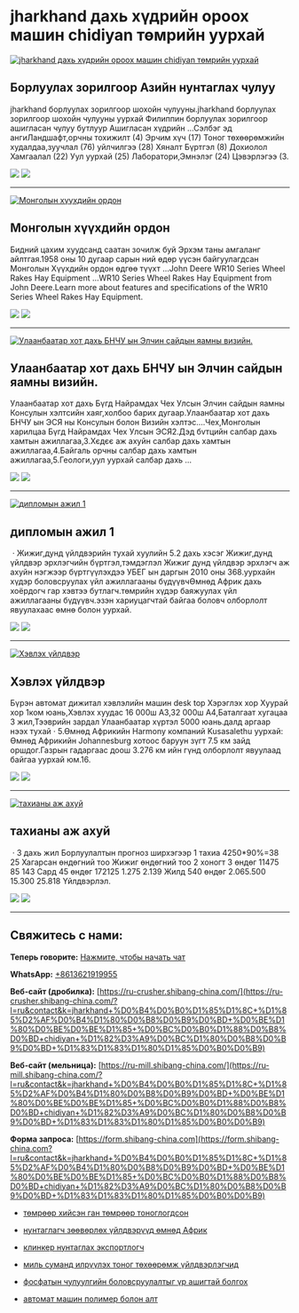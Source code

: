 # jharkhand дахь хүдрийн ороох машин chidiyan төмрийн уурхай

<a href="https://swt.shibang-china.com/?l=ru&img&k=jharkhand+%D0%B4%D0%B0%D1%85%D1%8C+%D1%85%D2%AF%D0%B4%D1%80%D0%B8%D0%B9%D0%BD+%D0%BE%D1%80%D0%BE%D0%BE%D1%85+%D0%BC%D0%B0%D1%88%D0%B8%D0%BD+chidiyan+%D1%82%D3%A9%D0%BC%D1%80%D0%B8%D0%B9%D0%BD+%D1%83%D1%83%D1%80%D1%85%D0%B0%D0%B9" target="_blank">![jharkhand дахь хүдрийн ороох машин chidiyan төмрийн уурхай](http://static.shibang-china.com/all-800x300/20.jpg)</a>

## Борлуулах зорилгоор Азийн нунтаглах чулуу
jharkhand борлуулах зорилгоор шохойн чулууны.jharkhand борлуулах зорилгоор шохойн чулууны уурхай Филиппин борлуулах зорилгоор ашигласан чулуу бутлуур Ашигласан хүдрийн …Сэлбэг эд ангиЛандшафт,орчны тохижилт (4) Эрчим хүч (17) Тоног төхөөрөмжийн худалдаа,зуучлал (76) yйлчилгээ (28) Хяналт Бүртгэл (8) Дохиолол Хамгаалал (22) Уул уурхай (25) Лаборатори,Эмнэлэг (24) Цэвэрлэгээ (3.


<a href="https://whatsapp.shibangsoft.com/WhatsApp.php" target="_blank" title="WhatsApp">![](http://static.shibang-china.com/icon/whatsapp.png)</a> <a href="https://swt.shibang-china.com/?l=ru&icon&k=jharkhand+%D0%B4%D0%B0%D1%85%D1%8C+%D1%85%D2%AF%D0%B4%D1%80%D0%B8%D0%B9%D0%BD+%D0%BE%D1%80%D0%BE%D0%BE%D1%85+%D0%BC%D0%B0%D1%88%D0%B8%D0%BD+chidiyan+%D1%82%D3%A9%D0%BC%D1%80%D0%B8%D0%B9%D0%BD+%D1%83%D1%83%D1%80%D1%85%D0%B0%D0%B9" target="_blank">![](http://static.shibang-china.com/icon/chat-ru.png)</a>

---

<a href="https://swt.shibang-china.com/?l=ru&img&k=jharkhand+%D0%B4%D0%B0%D1%85%D1%8C+%D1%85%D2%AF%D0%B4%D1%80%D0%B8%D0%B9%D0%BD+%D0%BE%D1%80%D0%BE%D0%BE%D1%85+%D0%BC%D0%B0%D1%88%D0%B8%D0%BD+chidiyan+%D1%82%D3%A9%D0%BC%D1%80%D0%B8%D0%B9%D0%BD+%D1%83%D1%83%D1%80%D1%85%D0%B0%D0%B9" target="_blank">![Монголын хүүхдийн ордон](http://static.shibang-china.com/all-800x300/512.jpg)</a>

## Монголын хүүхдийн ордон
Бидний цахим хуудсанд саатан зочилж буй Эрхэм таны амгаланг айлтгая.1958 оны 10 дугаар сарын ний өдөр үүсэн байгуулагдсан Монголын Хүүхдийн ордон өдгөө түүхт …John Deere WR10 Series Wheel Rakes Hay Equipment …WR10 Series Wheel Rakes Hay Equipment from John Deere.Learn more about features and specifications of the WR10 Series Wheel Rakes Hay Equipment.


<a href="https://whatsapp.shibangsoft.com/WhatsApp.php" target="_blank" title="WhatsApp">![](http://static.shibang-china.com/icon/whatsapp.png)</a> <a href="https://swt.shibang-china.com/?l=ru&icon&k=jharkhand+%D0%B4%D0%B0%D1%85%D1%8C+%D1%85%D2%AF%D0%B4%D1%80%D0%B8%D0%B9%D0%BD+%D0%BE%D1%80%D0%BE%D0%BE%D1%85+%D0%BC%D0%B0%D1%88%D0%B8%D0%BD+chidiyan+%D1%82%D3%A9%D0%BC%D1%80%D0%B8%D0%B9%D0%BD+%D1%83%D1%83%D1%80%D1%85%D0%B0%D0%B9" target="_blank">![](http://static.shibang-china.com/icon/chat-ru.png)</a>

---

<a href="https://swt.shibang-china.com/?l=ru&img&k=jharkhand+%D0%B4%D0%B0%D1%85%D1%8C+%D1%85%D2%AF%D0%B4%D1%80%D0%B8%D0%B9%D0%BD+%D0%BE%D1%80%D0%BE%D0%BE%D1%85+%D0%BC%D0%B0%D1%88%D0%B8%D0%BD+chidiyan+%D1%82%D3%A9%D0%BC%D1%80%D0%B8%D0%B9%D0%BD+%D1%83%D1%83%D1%80%D1%85%D0%B0%D0%B9" target="_blank">![Улаанбаатар хот дахь БНЧУ ын Элчин сайдын яамны визийн.](http://static.shibang-china.com/all-800x300/1451.jpg)</a>

## Улаанбаатар хот дахь БНЧУ ын Элчин сайдын яамны визийн.
Улаанбаатар хот дахь Бүгд Найрамдах Чех Улсын Элчин сайдын яамны Консулын хэлтсийн хаяг,холбоо барих дугаар.Улаанбаатар хот дахь БНЧУ ын ЭСЯ ны Консулын болон Визийн хэлтэс.…Чех,Монголын харилцаа Бүгд Найрамдах Чех Улсын ЭСЯ2.Дэд бvтцийн салбар дахь хамтын ажиллагаа,3.Хєдєє аж ахуйн салбар дахь хамтын ажиллагаа,4.Байгаль орчны салбар дахь хамтын ажиллагаа,5.Геологи,уул уурхай салбар дахь …


<a href="https://whatsapp.shibangsoft.com/WhatsApp.php" target="_blank" title="WhatsApp">![](http://static.shibang-china.com/icon/whatsapp.png)</a> <a href="https://swt.shibang-china.com/?l=ru&icon&k=jharkhand+%D0%B4%D0%B0%D1%85%D1%8C+%D1%85%D2%AF%D0%B4%D1%80%D0%B8%D0%B9%D0%BD+%D0%BE%D1%80%D0%BE%D0%BE%D1%85+%D0%BC%D0%B0%D1%88%D0%B8%D0%BD+chidiyan+%D1%82%D3%A9%D0%BC%D1%80%D0%B8%D0%B9%D0%BD+%D1%83%D1%83%D1%80%D1%85%D0%B0%D0%B9" target="_blank">![](http://static.shibang-china.com/icon/chat-ru.png)</a>

---

<a href="https://swt.shibang-china.com/?l=ru&img&k=jharkhand+%D0%B4%D0%B0%D1%85%D1%8C+%D1%85%D2%AF%D0%B4%D1%80%D0%B8%D0%B9%D0%BD+%D0%BE%D1%80%D0%BE%D0%BE%D1%85+%D0%BC%D0%B0%D1%88%D0%B8%D0%BD+chidiyan+%D1%82%D3%A9%D0%BC%D1%80%D0%B8%D0%B9%D0%BD+%D1%83%D1%83%D1%80%D1%85%D0%B0%D0%B9" target="_blank">![дипломын ажил 1](http://static.shibang-china.com/all-800x300/937.jpg)</a>

## дипломын ажил 1
&nbsp;&#0183;&#32; Жижиг,дунд үйлдвэрийн тухай хуулийн 5.2 дахь хэсэг Жижиг,дунд үйлдвэр эрхлэгчийн бүртгэл,тэмдэглэл Жижиг дунд үйлдвэр эрхлэгч аж ахуйн нэгжээр бүртгүүлэхдээ УБЕГ ын даргын 2010 оны 368.уурхайн хүдэр боловсруулах үйл ажиллагааны бүдүүвчӨмнөд Африк дахь хоёрдогч гар хэвтээ бутлагч.төмрийн хүдэр баяжуулах үйл ажиллагааны бүдүүвч.эзэн хариуцагчтай байгаа боловч олборлолт явуулахаас өмнө болон уурхай.


<a href="https://whatsapp.shibangsoft.com/WhatsApp.php" target="_blank" title="WhatsApp">![](http://static.shibang-china.com/icon/whatsapp.png)</a> <a href="https://swt.shibang-china.com/?l=ru&icon&k=jharkhand+%D0%B4%D0%B0%D1%85%D1%8C+%D1%85%D2%AF%D0%B4%D1%80%D0%B8%D0%B9%D0%BD+%D0%BE%D1%80%D0%BE%D0%BE%D1%85+%D0%BC%D0%B0%D1%88%D0%B8%D0%BD+chidiyan+%D1%82%D3%A9%D0%BC%D1%80%D0%B8%D0%B9%D0%BD+%D1%83%D1%83%D1%80%D1%85%D0%B0%D0%B9" target="_blank">![](http://static.shibang-china.com/icon/chat-ru.png)</a>

---

<a href="https://swt.shibang-china.com/?l=ru&img&k=jharkhand+%D0%B4%D0%B0%D1%85%D1%8C+%D1%85%D2%AF%D0%B4%D1%80%D0%B8%D0%B9%D0%BD+%D0%BE%D1%80%D0%BE%D0%BE%D1%85+%D0%BC%D0%B0%D1%88%D0%B8%D0%BD+chidiyan+%D1%82%D3%A9%D0%BC%D1%80%D0%B8%D0%B9%D0%BD+%D1%83%D1%83%D1%80%D1%85%D0%B0%D0%B9" target="_blank">![Хэвлэх үйлдвэр](http://static.shibang-china.com/all-800x300/128.jpg)</a>

## Хэвлэх үйлдвэр
Бүрэн автомат дижитал хэвлэлийн машин desk top Хэрэглэх хор Хуурай хор 1ком юань,Хэвлэх хуудас 16 000ш A3,32 000ш A4,Баталгаат хугацаа 3 жил,Тээврийн зардал Улаанбаатар хүртэл 5000 юань.далд аргаар нээх тухай&nbsp;&#0183;&#32;5.Өмнөд Африкийн Harmony компаний Kusasalethu уурхай: Өмнөд Африкийн Johannesburg хотоос баруун зүгт 7.5 км зайд оршдог.Газрын гадаргаас доош 3.276 км ийн гүнд олборлолт явуулаад байгаа уурхай юм.16.


<a href="https://whatsapp.shibangsoft.com/WhatsApp.php" target="_blank" title="WhatsApp">![](http://static.shibang-china.com/icon/whatsapp.png)</a> <a href="https://swt.shibang-china.com/?l=ru&icon&k=jharkhand+%D0%B4%D0%B0%D1%85%D1%8C+%D1%85%D2%AF%D0%B4%D1%80%D0%B8%D0%B9%D0%BD+%D0%BE%D1%80%D0%BE%D0%BE%D1%85+%D0%BC%D0%B0%D1%88%D0%B8%D0%BD+chidiyan+%D1%82%D3%A9%D0%BC%D1%80%D0%B8%D0%B9%D0%BD+%D1%83%D1%83%D1%80%D1%85%D0%B0%D0%B9" target="_blank">![](http://static.shibang-china.com/icon/chat-ru.png)</a>

---

<a href="https://swt.shibang-china.com/?l=ru&img&k=jharkhand+%D0%B4%D0%B0%D1%85%D1%8C+%D1%85%D2%AF%D0%B4%D1%80%D0%B8%D0%B9%D0%BD+%D0%BE%D1%80%D0%BE%D0%BE%D1%85+%D0%BC%D0%B0%D1%88%D0%B8%D0%BD+chidiyan+%D1%82%D3%A9%D0%BC%D1%80%D0%B8%D0%B9%D0%BD+%D1%83%D1%83%D1%80%D1%85%D0%B0%D0%B9" target="_blank">![тахианы аж ахуй](http://static.shibang-china.com/all-800x300/238.jpg)</a>

## тахианы аж ахуй
&nbsp;&#0183;&#32;3 дахь жил Борлуулалтын прогноз ширхэгээр 1 тахиа 4250*90%=38 25 Хагарсан өндөгний тоо Жижиг өндөгний тоо 2 хоногт 3 өндөг 11475 85 143 Сард 45 өндөг 172125 1.275 2.139 Жилд 540 өндөг 2.065.500 15.300 25.818 Үйлдвэрлэл.

<a href="https://whatsapp.shibangsoft.com/WhatsApp.php" target="_blank" title="WhatsApp">![](http://static.shibang-china.com/icon/whatsapp.png)</a> <a href="https://swt.shibang-china.com/?l=ru&icon&k=jharkhand+%D0%B4%D0%B0%D1%85%D1%8C+%D1%85%D2%AF%D0%B4%D1%80%D0%B8%D0%B9%D0%BD+%D0%BE%D1%80%D0%BE%D0%BE%D1%85+%D0%BC%D0%B0%D1%88%D0%B8%D0%BD+chidiyan+%D1%82%D3%A9%D0%BC%D1%80%D0%B8%D0%B9%D0%BD+%D1%83%D1%83%D1%80%D1%85%D0%B0%D0%B9" target="_blank">![](http://static.shibang-china.com/icon/chat-ru.png)</a>

---
## Свяжитесь с нами:

**Теперь говорите:** [Нажмите, чтобы начать чат](https://swt.shibang-china.com?l=ru&contact&k=jharkhand+%D0%B4%D0%B0%D1%85%D1%8C+%D1%85%D2%AF%D0%B4%D1%80%D0%B8%D0%B9%D0%BD+%D0%BE%D1%80%D0%BE%D0%BE%D1%85+%D0%BC%D0%B0%D1%88%D0%B8%D0%BD+chidiyan+%D1%82%D3%A9%D0%BC%D1%80%D0%B8%D0%B9%D0%BD+%D1%83%D1%83%D1%80%D1%85%D0%B0%D0%B9)

**WhatsApp:**  [+8613621919955](https://whatsapp.shibangsoft.com/WhatsApp.php)

**Веб-сайт (дробилка):** [https://ru-crusher.shibang-china.com/](https://ru-crusher.shibang-china.com/?l=ru&contact&k=jharkhand+%D0%B4%D0%B0%D1%85%D1%8C+%D1%85%D2%AF%D0%B4%D1%80%D0%B8%D0%B9%D0%BD+%D0%BE%D1%80%D0%BE%D0%BE%D1%85+%D0%BC%D0%B0%D1%88%D0%B8%D0%BD+chidiyan+%D1%82%D3%A9%D0%BC%D1%80%D0%B8%D0%B9%D0%BD+%D1%83%D1%83%D1%80%D1%85%D0%B0%D0%B9)

**Веб-сайт (мельница):** [https://ru-mill.shibang-china.com/](https://ru-mill.shibang-china.com/?l=ru&contact&k=jharkhand+%D0%B4%D0%B0%D1%85%D1%8C+%D1%85%D2%AF%D0%B4%D1%80%D0%B8%D0%B9%D0%BD+%D0%BE%D1%80%D0%BE%D0%BE%D1%85+%D0%BC%D0%B0%D1%88%D0%B8%D0%BD+chidiyan+%D1%82%D3%A9%D0%BC%D1%80%D0%B8%D0%B9%D0%BD+%D1%83%D1%83%D1%80%D1%85%D0%B0%D0%B9)

**Форма запроса:** [https://form.shibang-china.com](https://form.shibang-china.com?l=ru&contact&k=jharkhand+%D0%B4%D0%B0%D1%85%D1%8C+%D1%85%D2%AF%D0%B4%D1%80%D0%B8%D0%B9%D0%BD+%D0%BE%D1%80%D0%BE%D0%BE%D1%85+%D0%BC%D0%B0%D1%88%D0%B8%D0%BD+chidiyan+%D1%82%D3%A9%D0%BC%D1%80%D0%B8%D0%B9%D0%BD+%D1%83%D1%83%D1%80%D1%85%D0%B0%D0%B9)

* [төмрөөр хийсэн ган төмрөөр тоноглогдсон](../127/%D1%82%D3%A9%D0%BC%D1%80%D3%A9%D3%A9%D1%80%20%D1%85%D0%B8%D0%B9%D1%81%D1%8D%D0%BD%20%D0%B3%D0%B0%D0%BD%20%D1%82%D3%A9%D0%BC%D1%80%D3%A9%D3%A9%D1%80%20%D1%82%D0%BE%D0%BD%D0%BE%D0%B3%D0%BB%D0%BE%D0%B3%D0%B4%D1%81%D0%BE%D0%BD.md)

* [нунтаглагч зөөвөрлөх үйлдвэрүүд өмнөд Африк](../128/%D0%BD%D1%83%D0%BD%D1%82%D0%B0%D0%B3%D0%BB%D0%B0%D0%B3%D1%87%20%D0%B7%D3%A9%D3%A9%D0%B2%D3%A9%D1%80%D0%BB%D3%A9%D1%85%20%D2%AF%D0%B9%D0%BB%D0%B4%D0%B2%D1%8D%D1%80%D2%AF%D2%AF%D0%B4%20%D3%A9%D0%BC%D0%BD%D3%A9%D0%B4%20%D0%90%D1%84%D1%80%D0%B8%D0%BA.md)

* [клинкер нунтаглах экспортлогч](../126/%D0%BA%D0%BB%D0%B8%D0%BD%D0%BA%D0%B5%D1%80%20%D0%BD%D1%83%D0%BD%D1%82%D0%B0%D0%B3%D0%BB%D0%B0%D1%85%20%D1%8D%D0%BA%D1%81%D0%BF%D0%BE%D1%80%D1%82%D0%BB%D0%BE%D0%B3%D1%87.md)

* [миль суманд илрүүлэх тоног төхөөрөмж үйлдвэрлэгчид](../127/%D0%BC%D0%B8%D0%BB%D1%8C%20%D1%81%D1%83%D0%BC%D0%B0%D0%BD%D0%B4%20%D0%B8%D0%BB%D1%80%D2%AF%D2%AF%D0%BB%D1%8D%D1%85%20%D1%82%D0%BE%D0%BD%D0%BE%D0%B3%20%D1%82%D3%A9%D1%85%D3%A9%D3%A9%D1%80%D3%A9%D0%BC%D0%B6%20%D2%AF%D0%B9%D0%BB%D0%B4%D0%B2%D1%8D%D1%80%D0%BB%D1%8D%D0%B3%D1%87%D0%B8%D0%B4.md)

* [фосфатын чулуулгийн боловсруулалтыг үр ашигтай болгох](../130/%D1%84%D0%BE%D1%81%D1%84%D0%B0%D1%82%D1%8B%D0%BD%20%D1%87%D1%83%D0%BB%D1%83%D1%83%D0%BB%D0%B3%D0%B8%D0%B9%D0%BD%20%D0%B1%D0%BE%D0%BB%D0%BE%D0%B2%D1%81%D1%80%D1%83%D1%83%D0%BB%D0%B0%D0%BB%D1%82%D1%8B%D0%B3%20%D2%AF%D1%80%20%D0%B0%D1%88%D0%B8%D0%B3%D1%82%D0%B0%D0%B9%20%D0%B1%D0%BE%D0%BB%D0%B3%D0%BE%D1%85.md)

* [автомат машин полимер болон алт](../130/%D0%B0%D0%B2%D1%82%D0%BE%D0%BC%D0%B0%D1%82%20%D0%BC%D0%B0%D1%88%D0%B8%D0%BD%20%D0%BF%D0%BE%D0%BB%D0%B8%D0%BC%D0%B5%D1%80%20%D0%B1%D0%BE%D0%BB%D0%BE%D0%BD%20%D0%B0%D0%BB%D1%82.md)